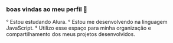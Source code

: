 ### boas vindas ao meu perfil 👋

° Estou estudando Alura.
° Estou me desenvolvendo na linguagem JavaScript.
° Utilizo esse espaço para minha organização e compartilhamento
dos meus projetos desenvolvidos. 

<!--
**Crispipo/crispipo** is a ✨ _special_ ✨ repository because its `README.md` (this file) appears on your GitHub profile.

Here are some ideas to get you started:

- 🔭 I’m currently working on ...
- 🌱 I’m currently learning ...
- 👯 I’m looking to collaborate on ...
- 🤔 I’m looking for help with ...
- 💬 Ask me about ...
- 📫 How to reach me: ...
- 😄 Pronouns: ...
- ⚡ Fun fact: ...
-->
